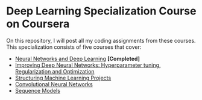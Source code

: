 # Deep Learning Specialization Course on Coursera
On this repository, I will post all my coding assignments from these courses.
This specialization consists of five courses that cover:
  - [Neural Networks and Deep Learning](https://www.coursera.org/learn/neural-networks-deep-learning?specialization=deep-learning) **[Completed]**
  - [Improving Deep Neural Networks: Hyperparameter tuning, Regularization and Optimization](https://www.coursera.org/learn/deep-neural-network?specialization=deep-learning)
  - [Structuring Machine Learning Projects](https://www.coursera.org/learn/machine-learning-projects?specialization=deep-learning)
  - [Convolutional Neural Networks](https://www.coursera.org/learn/convolutional-neural-networks?specialization=deep-learning)
  - [Sequence Models](https://www.coursera.org/learn/nlp-sequence-models)
 
  


